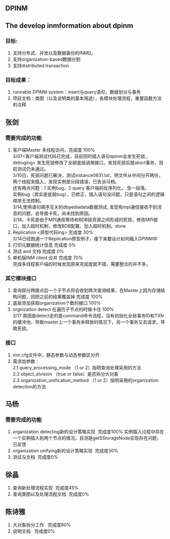 ## DPINM

## The develop inmformation about dpinm

### 目标:
1. 支持分布式、并发以及数据备份的INMD。
2. 支持organization-based数据分割
3. 支持distributed transaction

### 目标成果：
1. runnable DPINM system：insert与query语句，数据划分与事务
2. 项目文档：类图（以及说明类的基本用途），各模块处理流程，重要函数方法的注释

## 张剑

### 需要完成的功能
1. 客户端Master 多线程访问，完成度 100%<br />
3/07<客户端测试代码已完成，目前同时插入语句dpinm会发生死锁，debuging> 发生死锁修改了全部底层调用接口，发现死锁后就abort事务，目前测试仍未通过。<br />
3/10日，死锁问题已解决，测试instance0831.txt，把文件从中间分开两份，两个线程来插入，发现实例部分段错误，已告诉马杨。 <br />
还有两点问题：1 实例bug，2 query 客户端的反序列化。 告一段落。<br />
实例bug（其实是底层bug），已修正，插入语句没问题，只是语句之间的逻辑顺序无法控制。<br />
3/14,使用语句顺序无关的dbpediadata数据测试, 发现有mpi通信接收不到消息的问题，会导致卡死，尚未找到原因。<br />
3/18，卡死是由于MPI通信等待和BDB锁资源之间形成的死锁，修改MPI接口，加入超时机制，修改BDB配置，加入超时机制。done <br />
2. Replication <原型代码ing> 完成度 30% <br />
3/14已经跑通一个Replication原型例子，接下来要设计如何融入DPINM中 
3. 打印元数据统计信息 完成度 0%
4. 测试 and 文档  完成度 0%
5. 单机版INM client 合并 完成度 70%<br />
完成多线程客户端的时候发现原来完成度就不错，需要整合的并不多。

### 其它模块接口
1. 查询部分跨接点后一个子节点将会收到两次查询结果，在Master上因为存储结构问题，回把之前的结果覆盖掉 完成度 100% <br />
2. 底层添加获取organization个数的接口 100%<br />
3. orgnization detect 在遍历子节点的时候卡住 100%<br />
3/17 原因是detect走的是command命令流程，没有初始化全局事务ID和TXN的缓冲池，导致master上一个事务未释放的情况下，另一个事务又去请求，导致死锁。<br />

### 接口
1. inm.cfg文件中，静态参数与动态参数区分开<br />
2. 需添加参数：<br />
2.1 query_processing_mode （1 or 2）指明查询处理采用的方法<br />
2.2 object_division （true or false）是否拆分大对象<br />
2.3 organization_unification_method （1 or 2）指明采用的organization detection的方法<br />

## 马杨
### 需要完成的功能
1. organization detecting新的设计策略实现  完成度100%
实例插入过程中存在一个实例插入到两个节点的情况，目测是getSStorageNode实现存在问题，已反馈
2. organization unifying新的设计策略实现  完成度30%
3. 测试与文档  完成度0%

## 徐晶
1. 查询新处理流程实现  完成度45%
2. 查询类图以及处理流程文档  完成度0%

## 陈诗雅
1. 大对象拆分工作   完成度80%
2. 说明文档   完成度0%
